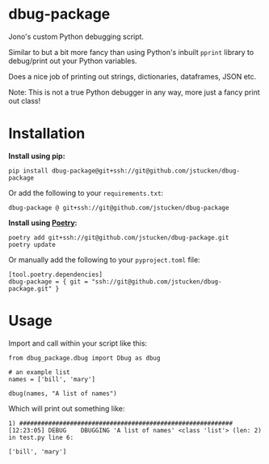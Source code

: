 # dbug-package
Jono's custom Python debugging script.

Similar to but a bit more fancy than using Python's inbuilt `pprint` library to debug/print out your Python variables.

Does a nice job of printing out strings, dictionaries, dataframes, JSON etc.

Note: This is not a true Python debugger in any way, more just a fancy print out class!

# Installation

**Install using pip:**

    pip install dbug-package@git+ssh://git@github.com/jstucken/dbug-package

Or add the following to your `requirements.txt`:

    dbug-package @ git+ssh://git@github.com/jstucken/dbug-package

**Install using [Poetry](https://python-poetry.org/):**

    poetry add git+ssh://git@github.com/jstucken/dbug-package.git
    poetry update

Or manually add the following to your `pyproject.toml` file:

    [tool.poetry.dependencies]
    dbug-package = { git = "ssh://git@github.com/jstucken/dbug-package.git" }

# Usage

Import and call within your script like this:

    from dbug_package.dbug import Dbug as dbug

    # an example list
    names = ['bill', 'mary']

    dbug(names, "A list of names")

Which will print out something like:

    1) ###########################################################
    [12:23:05] DEBUG    DBUGGING 'A list of names' <class 'list'> (len: 2) in test.py line 6:

    ['bill', 'mary']